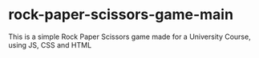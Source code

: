 # rock-paper-scissors-game-main

This is a simple Rock Paper Scissors game made for a University Course, using JS, CSS and HTML
